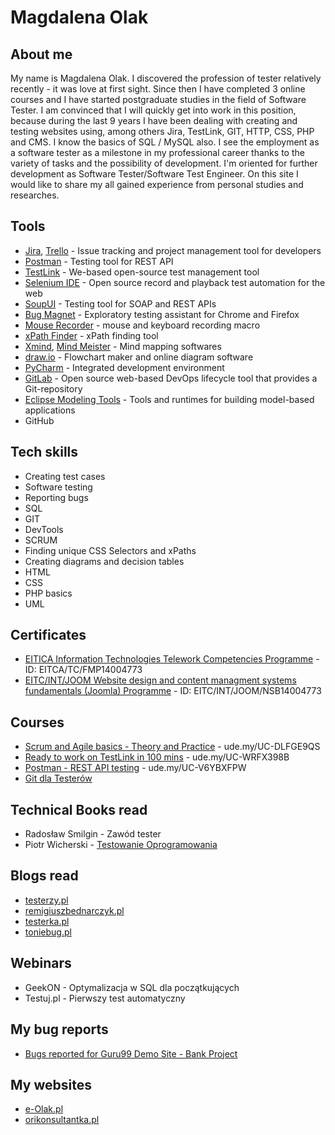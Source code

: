 # Magdalena Olak

## About me

My name is Magdalena Olak. I discovered the profession of tester relatively recently - it was love at first sight. Since then I have completed 3 online courses and I have started postgraduate studies in the field of Software Tester. I am convinced that I will quickly get into work in this position, because during the last 9 years I have been dealing with creating and testing websites using, among others Jira, TestLink, GIT, HTTP, CSS, PHP and CMS. I know the basics of SQL / MySQL also. I see the employment as a software tester as a milestone in my professional career thanks to the variety of tasks and the possibility of development. I'm oriented for further development as Software Tester/Software Test Engineer. On this site I would like to share my all gained experience from personal studies and researches.

## Tools

* [Jira](https://www.atlassian.com/software/jira0), [Trello](https://trello.com/) - Issue tracking and project management tool for developers
* [Postman](https://www.postman.com/) - Testing tool for REST API
* [TestLink](https://bitnami.com/stack/testlink) - We-based open-source test management tool
* [Selenium IDE](https://chrome.google.com/webstore/detail/selenium-ide/mooikfkahbdckldjjndioackbalphokd) - Open source record and playback test automation for the web
* [SoupUI](https://www.soapui.org/tools/soapui/) - Testing tool for SOAP and REST APIs
* [Bug Magnet](https://chrome.google.com/webstore/detail/bug-magnet/efhedldbjahpgjcneebmbolkalbhckfi?hl=pl) - Exploratory testing assistant for Chrome and Firefox
* [Mouse Recorder](https://www.mouserecorder.com/) - mouse and keyboard recording macro
* [xPath Finder](https://chrome.google.com/webstore/detail/xpath-finder/ihnknokegkbpmofmafnkoadfjkhlogph) - xPath finding tool
* [Xmind](https://www.xmind.net/), [Mind Meister](https://www.mindmeister.com/) - Mind mapping softwares
* [draw.io](https://app.diagrams.net/) - Flowchart maker and online diagram software
* [PyCharm](https://www.jetbrains.com/pycharm/) - Integrated development environment
* [GitLab](https://about.gitlab.com/) - Open source web-based DevOps lifecycle tool that provides a Git-repository
* [Eclipse Modeling Tools](https://www.eclipse.org/downloads/packages/release/juno/sr1/eclipse-modeling-tools) - Tools and runtimes for building model-based applications
* GitHub

## Tech skills

* Creating test cases
* Software testing
* Reporting bugs
* SQL
* GIT
* DevTools
* SCRUM
* Finding unique CSS Selectors and xPaths
* Creating diagrams and decision tables
* HTML
* CSS
* PHP basics
* UML

## Certificates

* [EITICA Information Technologies Telework Competencies Programme](https://eitci.org/validate) - ID: EITCA/TC/FMP14004773
* [EITC/INT/JOOM Website design and content managment systems fundamentals \(Joomla\) Programme](https://eitci.org/validate) - ID: EITC/INT/JOOM/NSB14004773

## Courses

* [Scrum and Agile basics - Theory and Practice](https://www.udemy.com/course/scrum-podstawy-teoretyczne-praktyczne-certyfikacja/) - ude.my/UC-DLFGE9QS
* [Ready to work on TestLink in 100 mins](https://www.udemy.com/course/testlink/) - ude.my/UC-WRFX398B
* [Postman - REST API testing](https://www.udemy.com/course/kurs-postman/) - ude.my/UC-V6YBXFPW
* [Git dla Testerów](https://jaktestowac.pl/git/)

## Technical Books read

* Radosław Smilgin - Zawód tester
* Piotr Wicherski - [Testowanie Oprogramowania](https://pwicherski.gitbook.io/)

## Blogs read

* [testerzy.pl](http://testerzy.pl/)
* [remigiuszbednarczyk.pl](https://remigiuszbednarczyk.pl/)
* [testerka.pl](http://testerka.pl/)
* [toniebug.pl](https://www.toniebug.pl/)

## Webinars

* GeekON - Optymalizacja w SQL dla początkujących
* Testuj.pl - Pierwszy test automatyczny

## My bug reports

* [Bugs reported for Guru99 Demo Site - Bank Project](https://drive.google.com/file/d/1_OIMrUsWhHQH0UySkRRPFyJZ8zO29GT1/view?usp=sharing)

## My websites

* [e-Olak.pl](http://e-olak.pl/)
* [orikonsultantka.pl](http://orikonsultantka.pl/)

